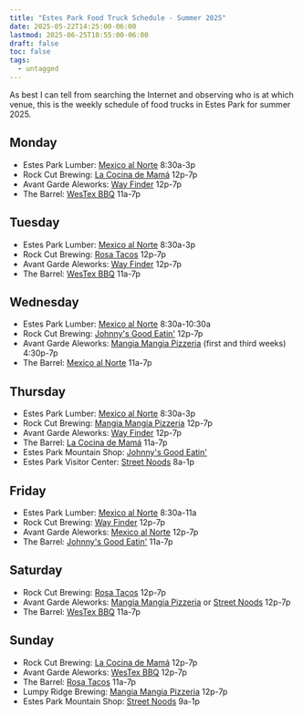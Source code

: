 ```yaml
---
title: "Estes Park Food Truck Schedule - Summer 2025"
date: 2025-05-22T14:25:00-06:00
lastmod: 2025-06-25T10:55:00-06:00
draft: false
toc: false
tags:
  - untagged
---
```

As best I can tell from searching the Internet and observing who is at which venue,
this is the weekly schedule of food trucks in Estes Park for summer 2025.

## Monday

* Estes Park Lumber: [Mexico al Norte](https://www.facebook.com/p/M%C3%A9xico-al-Norte-61555625135350/) 8:30a-3p
* Rock Cut Brewing: [La Cocina de Mamá](https://www.facebook.com/people/La-Cocina-de-Mam%C3%A1-Food-Truck/100057652381145/) 12p-7p
* Avant Garde Aleworks: [Way Finder](https://wayfinderfoodtruck.com) 12p-7p
* The Barrel: [WesTex BBQ](https://www.westexbbq.net/) 11a-7p

## Tuesday

* Estes Park Lumber: [Mexico al Norte](https://www.facebook.com/p/M%C3%A9xico-al-Norte-61555625135350/) 8:30a-3p
* Rock Cut Brewing: [Rosa Tacos](https://www.facebook.com/rosastacosep/) 12p-7p
* Avant Garde Aleworks: [Way Finder](https://wayfinderfoodtruck.com) 12p-7p
* The Barrel: [WesTex BBQ](https://www.westexbbq.net/) 11a-7p

## Wednesday 

* Estes Park Lumber: [Mexico al Norte](https://www.facebook.com/p/M%C3%A9xico-al-Norte-61555625135350/) 8:30a-10:30a
* Rock Cut Brewing: [Johnny's Good Eatin'](https://www.johnnysgoodeatin.com/) 12p-7p
* Avant Garde Aleworks: [Mangia Mangia Pizzeria](https://www.mangiamangiapizzeria.com/) (first and third weeks) 4:30p-7p
* The Barrel: [Mexico al Norte](https://www.facebook.com/p/M%C3%A9xico-al-Norte-61555625135350/) 11a-7p

## Thursday

* Estes Park Lumber: [Mexico al Norte](https://www.facebook.com/p/M%C3%A9xico-al-Norte-61555625135350/) 8:30a-3p
* Rock Cut Brewing: [Mangia Mangia Pizzeria](https://www.mangiamangiapizzeria.com/) 12p-7p
* Avant Garde Aleworks: [Way Finder](https://wayfinderfoodtruck.com) 12p-7p
* The Barrel: [La Cocina de Mamá](https://www.facebook.com/people/La-Cocina-de-Mam%C3%A1-Food-Truck/100057652381145/) 11a-7p
* Estes Park Mountain Shop: [Johnny's Good Eatin'](https://www.johnnysgoodeatin.com/)
* Estes Park Visitor Center: [Street Noods](https://stnoods.com/) 8a-1p

## Friday

* Estes Park Lumber: [Mexico al Norte](https://www.facebook.com/p/M%C3%A9xico-al-Norte-61555625135350/) 8:30a-11a
* Rock Cut Brewing: [Way Finder](https://wayfinderfoodtruck.com) 12p-7p
* Avant Garde Aleworks: [Mexico al Norte](https://www.facebook.com/p/M%C3%A9xico-al-Norte-61555625135350/) 12p-7p
* The Barrel: [Johnny's Good Eatin'](https://www.johnnysgoodeatin.com/) 11a-7p

## Saturday

* Rock Cut Brewing: [Rosa Tacos](https://www.facebook.com/rosastacosep/) 12p-7p
* Avant Garde Aleworks: [Mangia Mangia Pizzeria](https://www.mangiamangiapizzeria.com/) or [Street Noods](https://stnoods.com/) 12p-7p
* The Barrel: [WesTex BBQ](https://www.westexbbq.net/) 11a-7p

## Sunday

* Rock Cut Brewing: [La Cocina de Mamá](https://www.facebook.com/people/La-Cocina-de-Mam%C3%A1-Food-Truck/100057652381145/) 12p-7p
* Avant Garde Aleworks: [WesTex BBQ](https://www.westexbbq.net/) 12p-7p
* The Barrel: [Rosa Tacos](https://www.facebook.com/rosastacosep/) 11a-7p
* Lumpy Ridge Brewing: [Mangia Mangia Pizzeria](https://www.mangiamangiapizzeria.com/) 12p-7p
* Estes Park Mountain Shop: [Street Noods](https://stnoods.com/) 9a-1p
